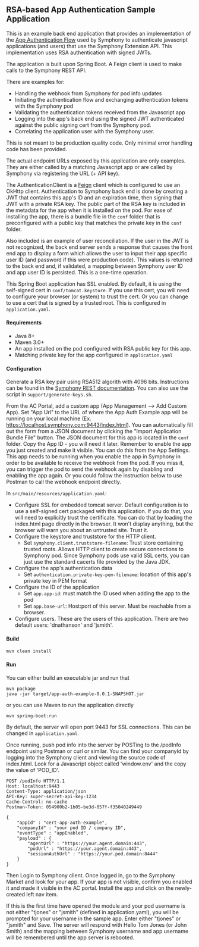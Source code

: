 ## RSA-based App Authentication Sample Application
This is an example back end application that provides an implementation of the 
[App Authentication Flow](https://extension-api.symphony.com/docs/application-authentication) used by
Symphony to authenticate javascript applications (and users) that use the Symphony Extension API. This implementation
uses RSA authentication with signed JWTs.

The application is built upon Spring Boot.  A Feign client is used to make calls to the Symphony REST API. 

There are examples for:
* Handling the webhook from Symphony for pod info updates
* Initiating the authentication flow and exchanging authentication tokens with the Symphony pod
* Validating the authentication tokens received from the Javascript app
* Logging into the app's back end using the signed JWT authenticated against the public signing cert from the Symphony pod.
* Correlating the application user with the Symphony user.

This is not meant to be production quality code.  Only minimal error handling code has been provided.

The actual endpoint URLs exposed by this application are only examples. They are either called by a matching Javascript
app or are called by Symphony via registering the URL (+ API key).

The AuthenticationClient is a [Feign](https://github.com/OpenFeign/feign) client which is configured to use an
OkHttp client.  Authentication to Symphony back end is done by creating a JWT that contains this app's ID and 
an expiration time, then signing that JWT with a private RSA key.  The public part of the RSA key is included in the 
metadata for the app when it is installed on the pod.  For ease of installing the app, there is a bundle file
in the `conf` folder that is preconfigured with a public key that matches the private key in the `conf` folder.

Also included is an example of user reconciliation.  If the user in the JWT is not recognized, the back
end server sends a response that causes the front end app to display a form which allows the user to input
their app specific user ID (and password if this were production code).  This values is returned to the back end
and, if validated, a mapping between Symphony user ID and app user ID is persisted.  This is a one-time operation.

This Spring Boot application has SSL enabled.  By default, it is using the self-signed cert in `conf/tomcat.keystore`. 
If you use this cert, you will need to configure your browser (or system) to trust the cert.  Or you
can change to use a cert that is signed by a trusted root.  This is configured in `application.yaml`.


#### Requirements
* Java 8+
* Maven 3.0+
* An app installed on the pod configured with RSA public key for this app.
* Matching private key for the app configured in `application.yaml`

#### Configuration
Generate a RSA key pair using RSA512 algorith with 4096 bits.  Instructions can be found in the [Symphony REST 
documentation](https://rest-api.symphony.com/reference#rsa-bot-authentication-workflow).  You can also use the 
script in `support/generate-keys.sh`.

From the AC Portal, add a custom app (App Management --> Add Custom App). Set "App Url" to the URL of where the App Auth
Example app will be running on your local machine (Ex. https://localhost.symphony.com:9443/index.html). You can
automatically fill out the form from a JSON document by clicking the "Import Application Bundle File" button.  The JSON
document for this app is located in the `conf` folder. Copy the App ID - you will need it later. Remember to enable the 
app you just created and make it visible.  You can do this from the App Settings.  This app needs to be running
when you enable the app in Symphony in order to be available to receive the webhook from the pod.  If you miss it, 
you can trigger the pod to send the webhook again by disabling and enabling the app again.  Or you could follow the
instruction below to use Postman to call the webhook endpoint directly.


In `src/main/resources/application.yaml`:
* Configure SSL for embedded tomcat server.  Default configuration is to use a self-signed cert packaged with this
application. If you do that, you will need to explicitly trust the certificate. You can do that by loading the index.html
page directly in the browser.  It won't display anything, but the browser will warn you about an untrusted site.  Trust it.
* Configure the keystore and truststore for the HTTP client.  
  * Set `symphony.client.truststore-filename`: Trust store containing trusted roots.  Allows HTTP client to create secure
    connections to Symphony pod. Since Symphony pods use valid SSL certs, you can just use the standard cacerts file
    provided by the Java JDK.
* Configure the app's authentication data
  * Set `authentication.private-key-pem-filename`: location of this app's private key in PEM format
* Configure the ID of the application
  * Set `app.app-id`: must match the ID used when adding the app to the pod
  * Set `app.base-url`: Host:port of this server.  Must be reachable from a browser.
* Configure users. These are the users of this application. There are two default users: 'dnathanson' and 'jsmith'.
  
#### Build

```
mvn clean install
```

#### Run

You can either build an executable jar and run that
```
mvn package
java -jar target/app-auth-example-0.0.1-SNAPSHOT.jar
```
or you can use Maven to run the application directly
```
mvn spring-boot:run
```

By default, the server will open port 9443 for SSL connections.  This can be changed in `application.yaml`.

Once running, push pod info into the server by POSTing to the /podInfo endpoint using Postman or curl or similar. 
You can find your companyId by logging into the Symphony client and viewing the source code of index.html.  Look for a
Javascript object called 'window.env' and the copy the value of 'POD_ID'.

```
POST /podInfo HTTP/1.1
Host: localhost:9443
Content-Type: application/json
API-Key: super-secret-api-key-1234
Cache-Control: no-cache
Postman-Token: 054900b2-1b05-be3d-057f-f35040249449

{
	"appId" : "cert-app-auth-example",
	"companyId" : "your pod ID / company ID",
	"eventType" : "appEnabled",
	"payload" : {
		"agentUrl" : "https://your.agent.domain:443",
		"podUrl" : "https://your.agent.domain:443",
		"sessionAuthUrl" : "https://your.pod.domain:8444"
	}
}
```

Then Login to Symphony client.  Once logged in, go to the Symphony Market and look for your app. If your app is not 
visible, confirm you enabled it and made it visible in the AC portal. Install the app and click on the newly-created 
left nav item.

If this is the first time have opened the module and
your pod username is not either "tjones" or "jsmith" (defined in application.yaml), you will be prompted
for your username in the sample app.  Enter either "tjones" or "jsmith" and Save.  The server will
respond with Hello Tom Jones (or John Smith) and the mapping between Symphony username
and app username will be remembered until the app server is rebooted.

